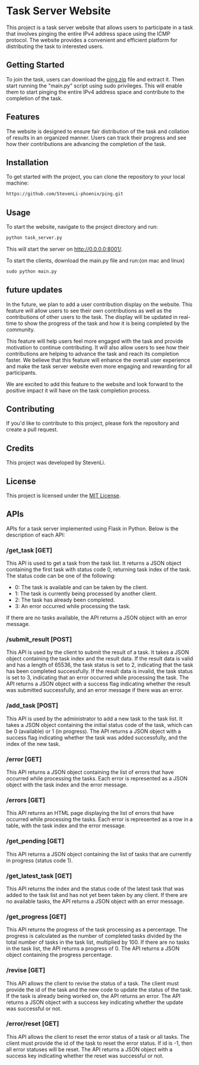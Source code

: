 # Task Server Website
This project is a task server website that allows users to participate in a task that involves pinging the entire IPv4 address space using the ICMP protocol. The website provides a convenient and efficient platform for distributing the task to interested users.

## Getting Started
To join the task, users can download the [ping.zip](https://github.com/StevenLi-phoenix/ping/releases/latest/download/ping.zip) file and extract it. Then start running the "main.py" script using sudo privileges. This will enable them to start pinging the entire IPv4 address space and contribute to the completion of the task.

## Features
The website is designed to ensure fair distribution of the task and collation of results in an organized manner. Users can track their progress and see how their contributions are advancing the completion of the task.

## Installation
To get started with the project, you can clone the repository to your local machine:
```bash
https://github.com/StevenLi-phoenix/ping.git
```

## Usage
To start the website, navigate to the project directory and run:
```python
python task_server.py
```
This will start the server on http://0.0.0.0:8001/.

To start the clients, download the main.py file and run:(on mac and linux)
 ```python
 sudo python main.py
 ```

## future updates
In the future, we plan to add a user contribution display on the website. This feature will allow users to see their own contributions as well as the contributions of other users to the task. The display will be updated in real-time to show the progress of the task and how it is being completed by the community.

This feature will help users feel more engaged with the task and provide motivation to continue contributing. It will also allow users to see how their contributions are helping to advance the task and reach its completion faster. We believe that this feature will enhance the overall user experience and make the task server website even more engaging and rewarding for all participants.

We are excited to add this feature to the website and look forward to the positive impact it will have on the task completion process.

## Contributing
If you'd like to contribute to this project, please fork the repository and create a pull request.

## Credits
This project was developed by StevenLi.

## License
This project is licensed under the [MIT License](https://opensource.org/licenses/MIT).

## APIs
APIs for a task server implemented using Flask in Python. Below is the description of each API:

### /get_task [GET]
This API is used to get a task from the task list. It returns a JSON object containing the first task with status code 0, returning task index of the task. The status code can be one of the following:

- 0: The task is available and can be taken by the client.
- 1: The task is currently being processed by another client.
- 2: The task has already been completed.
- 3: An error occurred while processing the task.

If there are no tasks available, the API returns a JSON object with an error message.

### /submit_result [POST]
This API is used by the client to submit the result of a task. It takes a JSON object containing the task index and the result data. If the result data is valid and has a length of 65536, the task status is set to 2, indicating that the task has been completed successfully. If the result data is invalid, the task status is set to 3, indicating that an error occurred while processing the task. The API returns a JSON object with a success flag indicating whether the result was submitted successfully, and an error message if there was an error.

### /add_task [POST]
This API is used by the administrator to add a new task to the task list. It takes a JSON object containing the initial status code of the task, which can be 0 (available) or 1 (in progress). The API returns a JSON object with a success flag indicating whether the task was added successfully, and the index of the new task.

### /error [GET]
This API returns a JSON object containing the list of errors that have occurred while processing the tasks. Each error is represented as a JSON object with the task index and the error message.

### /errors [GET]
This API returns an HTML page displaying the list of errors that have occurred while processing the tasks. Each error is represented as a row in a table, with the task index and the error message.

### /get_pending [GET]
This API returns a JSON object containing the list of tasks that are currently in progress (status code 1).

### /get_latest_task [GET]
This API returns the index and the status code of the latest task that was added to the task list and has not yet been taken by any client. If there are no available tasks, the API returns a JSON object with an error message.

### /get_progress [GET]
This API returns the progress of the task processing as a percentage. The progress is calculated as the number of completed tasks divided by the total number of tasks in the task list, multiplied by 100. If there are no tasks in the task list, the API returns a progress of 0. The API returns a JSON object containing the progress percentage.

### /revise [GET]
This API allows the client to revise the status of a task. The client must provide the id of the task and the new code to update the status of the task. If the task is already being worked on, the API returns an error. The API returns a JSON object with a success key indicating whether the update was successful or not.

### /error/reset [GET]
This API allows the client to reset the error status of a task or all tasks. The client must provide the id of the task to reset the error status. If id is -1, then all error statuses will be reset. The API returns a JSON object with a success key indicating whether the reset was successful or not.
